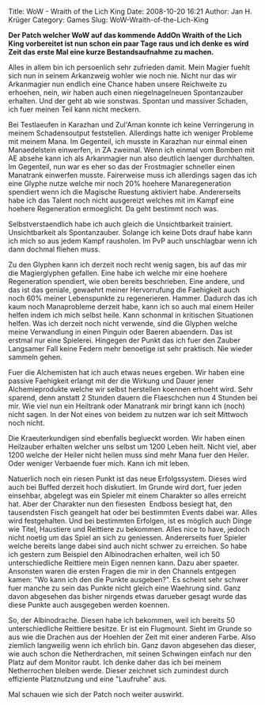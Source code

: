 Title: WoW - Wraith of the Lich King
Date: 2008-10-20 16:21
Author: Jan H. Krüger
Category: Games
Slug: WoW-Wraith-of-the-Lich-King

**Der Patch welcher WoW auf das kommende AddOn Wraith of the Lich King
vorbereitet ist nun schon ein paar Tage raus und ich denke es wird Zeit
das erste Mal eine kurze Bestandsaufnahme zu machen.**  
  
Alles in allem bin ich persoenlich sehr zufrieden damit. Mein Magier
fuehlt sich nun in seinem Arkanzweig wohler wie noch nie. Nicht nur das
wir Arkanmagier nun endlich eine Chance haben unsere Reichweite zu
erhoehen, nein, wir haben auch einen niegelnagelneuen Spontanzauber
erhalten. Und der geht ab wie sonstwas. Spontan und massiver Schaden,
ich fuer meinen Teil kann nicht meckern.  
  
Bei Testlaeufen in Karazhan und Zul'Aman konnte ich keine Verringerung
in meinem Schadensoutput feststellen. Allerdings hatte ich weniger
Probleme mit meinem Mana. Im Gegenteil, ich musste in Karazhan nur
einmal einen Manaedelstein einwerfen, in ZA zweimal. Wenn ich einmal vom
Bomben mit AE absehe kann ich als Arkanmagier nun also deutlich laenger
durchhalten. Im Gegenteil, nun war es eher so das der Frostmagier
schneller einen Manatrank einwerfen musste. Fairerweise muss ich
allerdings sagen das ich eine Glyphe nutze welche mir noch 20% hoehere
Manaregeneration spendiert wenn ich die Magische Ruestung aktiviert
habe. Andererseits habe ich das Talent noch nicht ausgereizt welches mit
im Kampf eine hoehere Regeneration ermoeglicht. Da geht bestimmt noch
was.  
  
Selbstverstaendlich habe ich auch gleich die Unsichtbarkeit trainiert.
Unsichtbarkeit als Spontanzauber. Solange ich keine Dots drauf habe kann
ich mich so aus jedem Kampf rausholen. Im PvP auch unschlagbar wenn ich
dann dochmal fliehen muss.  
  
Zu den Glyphen kann ich derzeit noch recht wenig sagen, bis auf das mir
die Magierglyphen gefallen. Eine habe ich welche mir eine hoehere
Regeneration spendiert, wie oben bereits beschrieben. Eine andere, und
das ist das geniale, gewaehrt meiner Hervorrufung die Faehigkeit auch
noch 60% meiner Lebenspunkte zu regenerieren. Hammer. Dadurch das ich
kaum noch Manaprobleme derzeit habe, kann ich so auch mal einem Heiler
helfen indem ich mich selbst heile. Kann schonmal in kritischen
Situationen helfen. Was ich derzeit noch nicht verwende, sind die
Glyphen welche meine Verwandlung in einen Pinguin oder Baeren abaendern.
Das ist erstmal nur eine Spielerei. Hingegen der Punkt das ich fuer den
Zauber Langsamer Fall keine Federn mehr benoetige ist sehr praktisch.
Nie wieder sammeln gehen.  
  
Fuer die Alchemisten hat ich auch etwas neues ergeben. Wir haben eine
passive Faehigkeit erlangt mit der die Wirkung und Dauer jener
Alchemieprodukte welche wir selbst herstellen koennen erhoeht wird. Sehr
sparend, denn anstatt 2 Stunden dauern die Flaeschchen nun 4 Stunden bei
mir. Wie viel nun ein Heiltrank oder Manatrank mir bringt kann ich
(noch) nicht sagen. In der Not eines von beidem zu nutzen war ich seit
Mittwoch noch nicht.  
  
Die Kraeuterkundigen sind ebenfalls beglueckt worden. Wir haben einen
Heilzauber erhalten welcher uns selbst um 1200 Leben heilt. Nicht viel,
aber 1200 welche der Heiler nicht heilen muss sind mehr Mana fuer den
Heiler. Oder weniger Verbaende fuer mich. Kann ich mit leben.  
  
Natuerlich noch ein riesen Punkt ist das neue Erfolgssystem. Dieses wird
auch bei Buffed derzeit hoch diskutiert. Im Grunde wird dort, fuer jeden
einsehbar, abgelegt was ein Spieler mit einem Charakter so alles
erreicht hat. Aber der Charakter nun den fiesesten  Endboss besiegt hat,
den tausendsten Fisch geangelt hat oder bei bestimmten Events dabei war.
Alles wird festgehalten. Und bei bestimmten Erfolgen, ist es möglich
auch Dinge wie Titel, Haustiere und Reittiere zu bekommen. Alles nice to
have, jedoch nicht noetig um das Spiel an sich zu geniessen.
Andererseits fuer Spieler welche bereits lange dabei sind auch nicht
schwer zu erreichen. So habe ich gestern zum Beispiel den Albinodrachen
erhalten, weil ich 50 unterschiedliche Reittiere mein Eigen nennen kann.
Dazu aber spaeter. Ansonsten waren die ersten Fragen die mir in den
Channels entgegen kamen: "Wo kann ich den die Punkte ausgeben?". Es
scheint sehr schwer fuer manche zu sein das Punkte nicht gleich eine
Waehrung sind. Ganz davon abgesehen das bisher nirgends etwas darueber
gesagt wurde das diese Punkte auch ausgegeben werden koennen.  
  
So, der Albinodrache. Diesen habe ich bekommen, weil ich bereits 50
unterschiedliche Reittiere besitze. Er ist ein Flugmount. Sieht im
Grunde so aus wie die Drachen aus der Hoehlen der Zeit mit einer anderen
Farbe. Also ziemlich langweilig wenn ich ehrlich bin. Ganz davon
abgesehen das dieser, wie auch schon die Netherdrachen, mit seinen
Schwingen einfach nur den Platz auf dem Monitor raubt. Ich denke daher
das ich bei meinem Netherrochen bleiben werde. Dieser zeichnet sich
zumindest durch effiziente Platznutzung und eine "Laufruhe" aus.  
  
Mal schauen wie sich der Patch noch weiter auswirkt.
